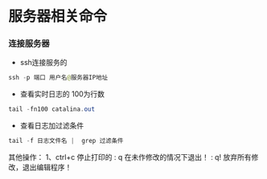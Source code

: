 # 服务器相关命令
### 连接服务器
* ssh连接服务的
``` java
ssh -p 端口 用户名@服务器IP地址
```
* 查看实时日志的 100为行数
``` java
tail -fn100 catalina.out
```
* 查看日志加过滤条件
```java
tail -f 日志文件名 |  grep 过滤条件
```
其他操作：
1、ctrl+c 停止打印的
: q 在未作修改的情况下退出！
: q! 放弃所有修改，退出编辑程序！
